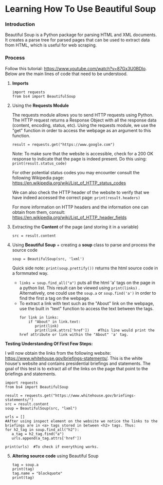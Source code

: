# Learning How To Use Beautiful Soup

### Introduction

Beautiful Soup is a Python package for parsing HTML and XML documents. It creates a parse tree for parsed pages that can be used to extract data from HTML, which is useful for web scraping.

### Process

Follow this tutorial: https://www.youtube.com/watch?v=87Gx3U0BDlo. Below are the main lines of code that need to be understood.

1. **Imports**

   ```
   import requests  
   from bs4 import BeautifulSoup  
   ```

2. Using the **Requests Module**

   The requests module allows you to send HTTP requests using Python. The HTTP request returns a Response Object with all the response data (content, encoding,     status, etc). Using the requests module, we use the "get" function in order to access the webpage as an argument to this function.

   ```
   result = requests.get("https://www.google.com")
   ```
   
   Note: To make sure that the website is accessible, check for a 200 OK response to indicate that the page is indeed present. Do this using: ``` print(result.status_code) ```
   
   For other potential status codes you may encounter consult the following
   Wikipedia page: https://en.wikipedia.org/wiki/List_of_HTTP_status_codes
   
   We can also check the HTTP header of the website to verify that we have 
   indeed accessed the correct page: ```print(result.headers)```
   
   For more information on HTTP headers and the information one can obtain from them,
   consult: https://en.wikipedia.org/wiki/List_of_HTTP_header_fields
   
   
3. Extracting the **Content** of the page (and storing it in a variable)

   ```src = result.content```
 
4. Using **Beautiful Soup** + creating a **soup** class to parse and process the source code

   ```soup = BeautifulSoup(src, 'lxml')```
   
   Quick side note: ```print(soup.prettify())``` returns the html source code in a formmated way.

   * ```links = soup.find_all("a")``` puts all the html 'a' tags on the page in a python list. This result can be viewed using ```print(links)``` . Alternatively, one could use the ```soup.a``` or ```soup.find('a')``` in order to find the first a tag on the webpage.
   * To extract a link with text such as the "About" link on the webpage, use the built in "text" function to access the text between the <a> </a> tags.
     ```
     for link in links:
         if "About" in link.text:
            print(link)
            print(link.attrs['href'])    #This line would print the href attribute or link within the "About" 'a' tag.
     ```

**Testing Understanding Of First Few Steps:**

I will now obtain the links from the following website: https://www.whitehouse.gov/briefings-statements/. This is the white house's website and contains presidential briefings and statements. The goal of this test is to extract all of the links on the page that point to the briefings and statements. 

```
import requests
from bs4 import BeautifulSoup

result = requests.get("https://www.whitehouse.gov/briefings-statements/")
src = result.content
soup = BeautifulSoup(src, "lxml")

urls = []
#After using inspect element on the website we notice the links to the briefings are in <a> tags stored in between <h2> tags. Thus:
for h2_tag in soup.find_all("h2"):
   a_tag = h2_tag.find("a")
   urls.append(a_tag.attrs['href'])
   
print(urls)  #To check if everything works.
```

5. **Altering source code** using Beautiful Soup
   ```
   tag = soup.a
   print(tag)
   tag.name = "blockquote"
   print(tag)
   ```



